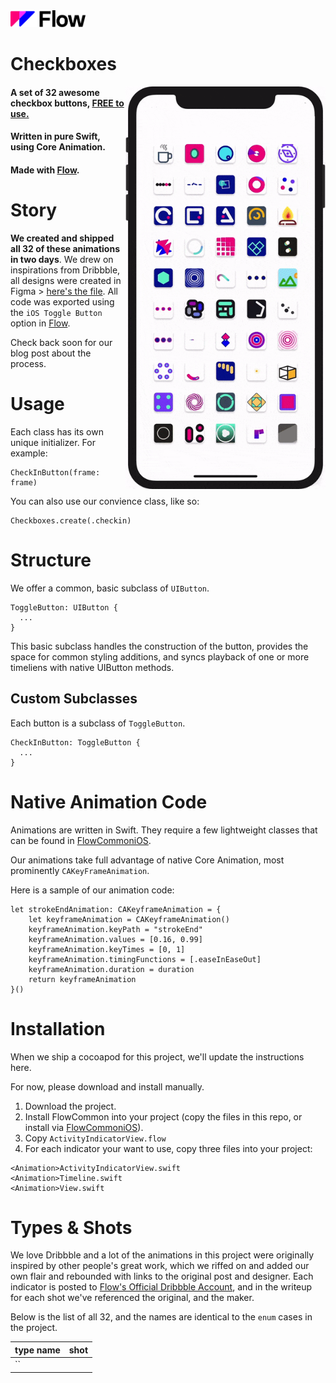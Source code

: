 <img src="https://github.com/createwithflow/ActivityIndicatorView/blob/main/Assets/flow-logo%402x.png" width="120" />

# Checkboxes
<img align="right" src="https://github.com/createwithflow/ActivityIndicatorView/blob/main/Assets/demo.gif" width="320" />

#### A set of 32 awesome checkbox buttons, <u>FREE to use.</u><br />
#### Written in pure Swift, using Core Animation.<br />
#### Made with [Flow](https://createwithflow.com/?utm_source=github&utm_medium=checkboxes).<br />

# Story
**We created and shipped all 32 of these animations in two days**. We drew on inspirations from Dribbble, all designs were created in Figma > [here's the file](https://www.figma.com/file/SIGnizFPmXI1dYS7A5jdKr/CheckBoxes). All code was exported using the `iOS Toggle Button` option in [Flow](https://createwithflow.com/?utm_source=github&utm_medium=checkboxes).

Check back soon for our blog post about the process.

# Usage
Each class has its own unique initializer. For example:

```
CheckInButton(frame: frame)
```

You can also use our convience class, like so:

```
Checkboxes.create(.checkin)
```

# Structure
We offer a common, basic subclass of `UIButton`.

```
ToggleButton: UIButton {
  ...
}
```

This basic subclass handles the construction of the button, provides the space for common styling additions, and syncs playback of one or more timeliens with native UIButton methods.

## Custom Subclasses
Each button is a subclass of `ToggleButton`.

```
CheckInButton: ToggleButton {
  ...
}
```

# Native Animation Code
Animations are written in Swift. They require a few lightweight classes that can be found in [FlowCommoniOS](https://github.com/createwithflow/FlowCommoniOS).

Our animations take full advantage of native Core Animation, most prominently `CAKeyFrameAnimation`.

Here is a sample of our animation code:

```
let strokeEndAnimation: CAKeyframeAnimation = {
    let keyframeAnimation = CAKeyframeAnimation()
    keyframeAnimation.keyPath = "strokeEnd"
    keyframeAnimation.values = [0.16, 0.99]
    keyframeAnimation.keyTimes = [0, 1] 
    keyframeAnimation.timingFunctions = [.easeInEaseOut]
    keyframeAnimation.duration = duration
    return keyframeAnimation
}()
```

# Installation
When we ship a cocoapod for this project, we'll update the instructions here.

For now, please download and install manually. 

1. Download the project.
2. Install FlowCommon into your project (copy the files in this repo, or install via [FlowCommoniOS](https://github.com/createwithflow/FlowCommoniOS)).
3. Copy `ActivityIndicatorView.flow`
4. For each indicator your want to use, copy three files into your project:

```
<Animation>ActivityIndicatorView.swift
<Animation>Timeline.swift
<Animation>View.swift
```

# Types & Shots
We love Dribbble and a lot of the animations in this project were originally inspired by other people's great work, which we riffed on and added our own flair and rebounded with links to the original post and designer. Each indicator is posted to [Flow's Official Dribbble Account](https://dribbble.com/createwithflow), and in the writeup for each shot we've referenced the original, and the maker. 

Below is the list of all 32, and the names are identical to the `enum` cases in the project.

| type name | shot |
|---|---|
| `` | []() |
